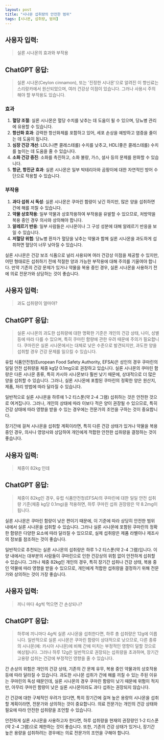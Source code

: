 ```yaml
---
layout: post
title: "시나몬 섭취량의 안전한 범위"
tags: [시나몬, 섭취량, 범위]
---
```


## 사용자 입력:
> 실론 시나몬의 효과와 부작용

## ChatGPT 응답:
> 실론 시나몬(Ceylon cinnamon), 또는 '진정한 시나몬'으로 알려진 이 향신료는 스리랑카에서 원산되었으며, 여러 건강상 이점이 있습니다. 그러나 사용시 주의해야 할 부작용도 있습니다.

### 효과

1. **혈당 조절**: 실론 시나몬은 혈당 수치를 낮추는 데 도움이 될 수 있으며, 당뇨병 관리에 유용할 수 있습니다.
2. **항산화 효과**: 강력한 항산화제를 포함하고 있어, 세포 손상을 예방하고 염증을 줄이는 데 도움이 됩니다.
3. **심장 건강 개선**: LDL(나쁜 콜레스테롤) 수치를 낮추고, HDL(좋은 콜레스테롤) 수치를 높이는 데 도움을 줄 수 있습니다.
4. **소화 건강 증진**: 소화를 촉진하고, 소화 불량, 가스, 설사 등의 문제를 완화할 수 있습니다.
5. **항균, 항진균 효과**: 실론 시나몬은 일부 박테리아와 곰팡이에 대한 자연적인 방어 수단으로 작용할 수 있습니다.

### 부작용

1. **과다 섭취 시 독성**: 실론 시나몬은 쿠마린 함량이 낮긴 하지만, 많은 양을 섭취하면 간에 해를 끼칠 수 있습니다.
2. **약물 상호작용**: 일부 약물과 상호작용하여 부작용을 유발할 수 있으므로, 처방약을 복용 중인 경우 의사와 상의해야 합니다.
3. **알레르기 반응**: 일부 사람들은 시나몬이나 그 구성 성분에 대해 알레르기 반응을 보일 수 있습니다.
4. **저혈당 위험**: 당뇨병 환자가 혈당을 낮추는 약물과 함께 실론 시나몬을 과도하게 섭취하면 혈당이 너무 낮아질 수 있습니다.

실론 시나몬은 건강 보조 식품으로 널리 사용되며 여러 건강상 이점을 제공할 수 있지만, 어떤 형태로든 섭취하기 전에 적절한 양과 가능한 부작용에 대해 주의를 기울여야 합니다. 만약 기존의 건강 문제가 있거나 약물을 복용 중인 경우, 실론 시나몬을 사용하기 전에 의료 전문가와 상담하는 것이 좋습니다.

## 사용자 입력:
> 과도 섭취량이 얼마야?

## ChatGPT 응답:
> 실론 시나몬의 과도한 섭취량에 대한 명확한 기준은 개인의 건강 상태, 나이, 성별 등에 따라 다를 수 있으며, 특히 쿠마린 함량에 관한 우려 때문에 주의가 필요합니다. 쿠마린은 실론 시나몬에서는 대체로 낮은 수준으로 발견되지만, 과도한 양을 섭취할 경우 건강 문제를 일으킬 수 있습니다.

유럽 식품안전청(European Food Safety Authority, EFSA)은 성인의 경우 쿠마린의 일일 안전 섭취량을 체중 kg당 0.1mg으로 권장하고 있습니다. 실론 시나몬의 쿠마린 함량은 다른 시나몬 종류, 특히 카시아 시나몬보다 훨씬 낮기 때문에, 상대적으로 더 많은 양을 섭취할 수 있습니다. 그러나, 실론 시나몬에 포함된 쿠마린의 정확한 양은 원산지, 제품, 처리 방법에 따라 달라질 수 있습니다.

일반적으로 실론 시나몬을 하루에 1-2 티스푼(약 2-4 그램) 섭취하는 것은 안전한 것으로 여겨집니다. 그러나, 개인의 상태에 따라 이보다 적은 양이 권장될 수 있으므로, 특히 건강 상태에 따라 영향을 받을 수 있는 경우에는 전문가의 조언을 구하는 것이 중요합니다.

장기간에 걸쳐 시나몬을 섭취할 계획이라면, 특히 다른 건강 상태가 있거나 약물을 복용 중인 경우, 의사나 영양사와 상담하여 개인에게 적합한 안전한 섭취량을 결정하는 것이 좋습니다.

## 사용자 입력:
> 체중이 82kg 인데

## ChatGPT 응답:
> 체중이 82kg인 경우, 유럽 식품안전청(EFSA)의 쿠마린에 대한 일일 안전 섭취량 기준(체중 kg당 0.1mg)을 적용하면, 하루 쿠마린 섭취 권장량은 약 8.2mg이 됩니다.

실론 시나몬은 쿠마린 함량이 낮은 편이기 때문에, 이 기준에 따라 상당히 안전한 범위 내에서 실론 시나몬을 섭취할 수 있습니다. 그러나 실론 시나몬에 포함된 쿠마린의 정확한 함량은 다양한 요소에 따라 달라질 수 있으므로, 실제 섭취량은 제품 라벨이나 제조사의 정보를 참조하는 것이 좋습니다.

일반적으로 추천되는 실론 시나몬의 섭취량은 하루 1-2 티스푼(약 2-4 그램)입니다. 이 양 내에서는 대부분의 사람들이 쿠마린으로 인한 건강상의 위험 없이 안전하게 섭취할 수 있습니다. 그러나 체중 82kg인 개인의 경우, 특히 장기간 섭취나 건강 상태, 복용 중인 약물에 따라 영향을 받을 수 있으므로, 개인에게 적합한 섭취량을 결정하기 위해 전문가와 상의하는 것이 가장 좋습니다.

## 사용자 입력:
> 끼니 마다 4g씩 먹으면 간 손상되나?

## ChatGPT 응답:
> 하루에 끼니마다 4g씩 실론 시나몬을 섭취한다면, 하루 총 섭취량은 12g에 이릅니다. 일반적으로 실론 시나몬은 쿠마린 함량이 상대적으로 낮으므로, 다른 종류의 시나몬(예: 카시아 시나몬)에 비해 간에 미치는 부정적인 영향이 덜할 것으로 예상됩니다. 그러나 하루 12g은 일반적으로 권장되는 섭취량을 초과하며, 장기간 고용량 섭취는 건강에 부정적인 영향을 줄 수 있습니다.

간 손상의 위험은 개인의 건강 상태, 기존의 간 문제 유무, 복용 중인 약물과의 상호작용 등에 따라 달라질 수 있습니다. 과도한 시나몬 섭취가 간에 해를 끼칠 수 있는 주된 이유는 쿠마린의 독성 때문인데, 실론 시나몬의 경우 쿠마린 함량이 낮기 때문에 위험이 적지만, 아무리 쿠마린 함량이 낮은 실론 시나몬이라도 과다 섭취는 권장되지 않습니다.

간 건강에 대한 구체적인 우려가 있다면, 특히 장기간에 걸쳐 높은 용량의 시나몬을 섭취할 계획이라면, 전문가와 상의하는 것이 중요합니다. 의료 전문가는 개인의 건강 상태와 필요에 따라 안전한 섭취량을 조언할 수 있습니다.

안전하게 실론 시나몬을 사용하고자 한다면, 하루 섭취량을 현재의 권장량인 1-2 티스푼(약 2-4 그램)으로 제한하는 것이 좋습니다. 또한, 기존의 건강 상태가 있거나, 장기간 높은 용량을 섭취하려는 경우에는 의료 전문가의 조언을 구해야 합니다.

